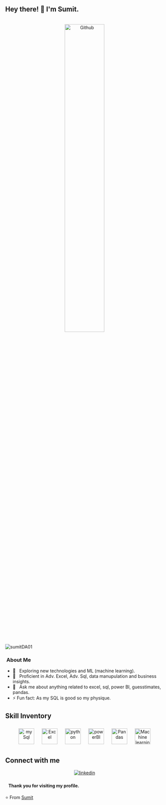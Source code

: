  <h2> Hey there! 👋 I'm Sumit.</h2>
 <br/>
 
 <div width="50%" align="center"><img align="center" height="auto" width="50%" alt="Github" src="https://media1.giphy.com/media/3oKIPEqDGUULpEU0aQ/giphy.gif" />
 </div>
 <p align="left"> <img src="https://komarev.com/ghpvc/?username=sumitDA01&label=Profile%20views&color=0e75b6&style=flat" alt="sumitDA01" /> </p>

<h3> &nbsp;About Me </h3>  

- 🙂 &nbsp; Exploring new technologies and ML (machine learning).
- 💼 &nbsp; Proficient in Adv. Excel, Adv. Sql, data manupulation and business insights.
- 💬 &nbsp; Ask me about anything related to excel, sql, power BI, guesstimates, pandas.
- ⚡ Fun fact: As my SQL is good so my physique.


## Skill Inventory


<div align="center">  
<a href="https://reactjs.org/" target="_blank"><img style="margin: 10px" src="https://i.pinimg.com/originals/e9/bd/82/e9bd82cf92894a080eb23a15c246c52b.png" alt="my Sql" height="50" /></a>
<a href="https://redux.js.org/" target="_blank"><img style="margin: 10px" src="https://upload.wikimedia.org/wikipedia/commons/thumb/3/34/Microsoft_Office_Excel_%282019%E2%80%93present%29.svg/640px-Microsoft_Office_Excel_%282019%E2%80%93present%29.svg.png" alt="Excel" height="50" /></a>  
<a href="https://www.w3schools.com/css/" target="_blank"><img style="margin: 10px" src="https://upload.wikimedia.org/wikipedia/commons/thumb/c/c3/Python-logo-notext.svg/1200px-Python-logo-notext.svg.png" alt="python" height="50" /></a>  
<a href="https://en.wikipedia.org/wiki/HTML5" target="_blank"><img style="margin: 10px" src="https://powerbi.microsoft.com/pictures/shared/social/social-default-image.png" alt="powerBI" height="50" /></a>  
<a href="https://www.javascript.com/" target="_blank"><img style="margin: 10px" src="https://encrypted-tbn0.gstatic.com/images?q=tbn:ANd9GcQbEDPtNeNis31vrYcDQF-u0sJ2VXyBB66pGg&usqp=CAU" alt="Pandas" height="50" /></a>  
<a href="https://www.typescriptlang.org/" target="_blank"><img style="margin: 10px"  src="https://nyesteventuretech.com/images/Machine-Learning.jpg" alt="Machine learning" height="50" /></a>


</div>


## Connect with me  
<div align="center">
<a href="https://www.linkedin.com/in/sumit-1380bb252/" target="_blank">
<img src=https://img.shields.io/badge/linkedin-%231E77B5.svg?&style=for-the-badge&logo=linkedin&logoColor=white alt=linkedin style="margin-bottom: 5px;" />
</a>
</div>  

#### &nbsp;&nbsp; Thank you for visiting my profile.

⭐ From [Sumit](https://github.com/sumitDA01)



